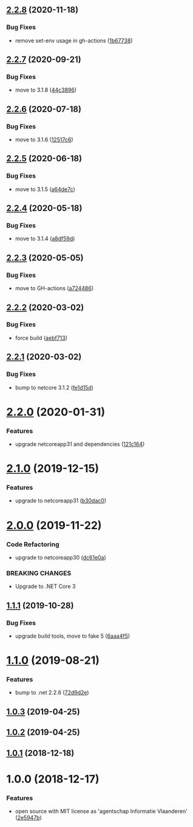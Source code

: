 ## [2.2.8](https://github.com/informatievlaanderen/enable-requestrewind-middleware/compare/v2.2.7...v2.2.8) (2020-11-18)


### Bug Fixes

* remove set-env usage in gh-actions ([1b67738](https://github.com/informatievlaanderen/enable-requestrewind-middleware/commit/1b67738d2c71b6876298491cf519581e5265422e))

## [2.2.7](https://github.com/informatievlaanderen/enable-requestrewind-middleware/compare/v2.2.6...v2.2.7) (2020-09-21)


### Bug Fixes

* move to 3.1.8 ([44c3896](https://github.com/informatievlaanderen/enable-requestrewind-middleware/commit/44c389630f9ade20931a212e92caed20ecf43dcd))

## [2.2.6](https://github.com/informatievlaanderen/enable-requestrewind-middleware/compare/v2.2.5...v2.2.6) (2020-07-18)


### Bug Fixes

* move to 3.1.6 ([12517c6](https://github.com/informatievlaanderen/enable-requestrewind-middleware/commit/12517c608927271eb4a6986930fbe4e446789be3))

## [2.2.5](https://github.com/informatievlaanderen/enable-requestrewind-middleware/compare/v2.2.4...v2.2.5) (2020-06-18)


### Bug Fixes

* move to 3.1.5 ([a64de7c](https://github.com/informatievlaanderen/enable-requestrewind-middleware/commit/a64de7ce7df199347f1a233c2c5c4520c333891a))

## [2.2.4](https://github.com/informatievlaanderen/enable-requestrewind-middleware/compare/v2.2.3...v2.2.4) (2020-05-18)


### Bug Fixes

* move to 3.1.4 ([a8df59d](https://github.com/informatievlaanderen/enable-requestrewind-middleware/commit/a8df59dc52a44337cb1f31cc5b8ac916a9a9193b))

## [2.2.3](https://github.com/informatievlaanderen/enable-requestrewind-middleware/compare/v2.2.2...v2.2.3) (2020-05-05)


### Bug Fixes

* move to GH-actions ([a724486](https://github.com/informatievlaanderen/enable-requestrewind-middleware/commit/a724486d5d84ac580c749e32021c3bb2d0638f0d))

## [2.2.2](https://github.com/informatievlaanderen/enable-requestrewind-middleware/compare/v2.2.1...v2.2.2) (2020-03-02)


### Bug Fixes

* force build ([aebf713](https://github.com/informatievlaanderen/enable-requestrewind-middleware/commit/aebf71359560e8fb1abb11d2e640b0617322a23d))

## [2.2.1](https://github.com/informatievlaanderen/enable-requestrewind-middleware/compare/v2.2.0...v2.2.1) (2020-03-02)


### Bug Fixes

* bump to netcore 3.1.2 ([fe1d15d](https://github.com/informatievlaanderen/enable-requestrewind-middleware/commit/fe1d15da332e77684f425a53bfa5e0cfb298b327))

# [2.2.0](https://github.com/informatievlaanderen/enable-requestrewind-middleware/compare/v2.1.0...v2.2.0) (2020-01-31)


### Features

* upgrade netcoreapp31 and dependencies ([121c164](https://github.com/informatievlaanderen/enable-requestrewind-middleware/commit/121c164135b182f9db4185806f3b70a54306ca71))

# [2.1.0](https://github.com/informatievlaanderen/enable-requestrewind-middleware/compare/v2.0.0...v2.1.0) (2019-12-15)


### Features

* upgrade to netcoreapp31 ([b30dac0](https://github.com/informatievlaanderen/enable-requestrewind-middleware/commit/b30dac0c06715745f4d4d18cc2c8bd2e3965b02a))

# [2.0.0](https://github.com/informatievlaanderen/enable-requestrewind-middleware/compare/v1.1.1...v2.0.0) (2019-11-22)


### Code Refactoring

* upgrade to netcoreapp30 ([dc61e0a](https://github.com/informatievlaanderen/enable-requestrewind-middleware/commit/dc61e0a))


### BREAKING CHANGES

* Upgrade to .NET Core 3

## [1.1.1](https://github.com/informatievlaanderen/enable-requestrewind-middleware/compare/v1.1.0...v1.1.1) (2019-10-28)


### Bug Fixes

* upgrade build tools, move to fake 5 ([6aaa4f5](https://github.com/informatievlaanderen/enable-requestrewind-middleware/commit/6aaa4f5))

# [1.1.0](https://github.com/informatievlaanderen/enable-requestrewind-middleware/compare/v1.0.3...v1.1.0) (2019-08-21)


### Features

* bump to .net 2.2.6 ([72d9d2e](https://github.com/informatievlaanderen/enable-requestrewind-middleware/commit/72d9d2e))

## [1.0.3](https://github.com/informatievlaanderen/enable-requestrewind-middleware/compare/v1.0.2...v1.0.3) (2019-04-25)

## [1.0.2](https://github.com/informatievlaanderen/enable-requestrewind-middleware/compare/v1.0.1...v1.0.2) (2019-04-25)

## [1.0.1](https://github.com/informatievlaanderen/enable-requestrewind-middleware/compare/v1.0.0...v1.0.1) (2018-12-18)

# 1.0.0 (2018-12-17)


### Features

* open source with MIT license as 'agentschap Informatie Vlaanderen' ([2e5947b](https://github.com/informatievlaanderen/enable-requestrewind-middleware/commit/2e5947b))
